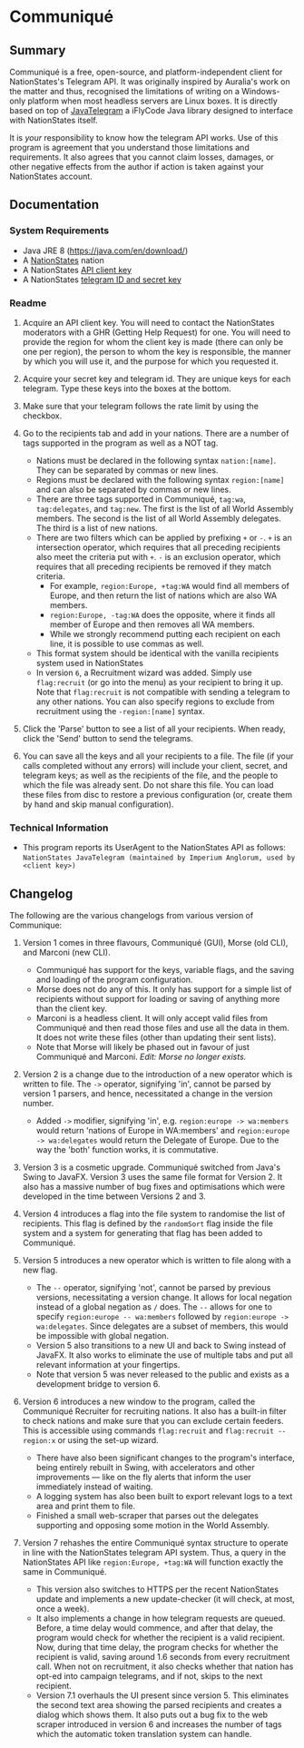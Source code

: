 # Communiqué #

## Summary ##
Communiqué is a free, open-source, and platform-independent client for NationStates's Telegram API. It was originally inspired by Auralia's work on the matter and thus, recognised the limitations of writing on a Windows-only platform when most headless servers are Linux boxes. It is directly based on top of [JavaTelegram](https://github.com/iFlyCode/NationStates-JavaTelegram) a iFlyCode Java library designed to interface with NationStates itself.

It is *your* responsibility to know how the telegram API works. Use of this program is agreement that you understand those limitations and requirements. It also agrees that you cannot claim losses, damages, or other negative effects from the author if action is taken against your NationStates account.

## Documentation ##

### System Requirements ###
* Java JRE 8 (https://java.com/en/download/)
* A [NationStates](http://www.nationstates.net) nation
* A NationStates [API client key](http://www.nationstates.net/pages/api.html#telegrams)
* A NationStates [telegram ID and secret key](http://www.nationstates.net/pages/api.html#telegrams)

### Readme ###
1. Acquire an API client key. You will need to contact the NationStates moderators with a GHR (Getting Help Request) for one. You will need to provide the region for whom the client key is made (there can only be one per region), the person to whom the key is responsible, the manner by which you will use it, and the purpose for which you requested it.

2. Acquire your secret key and telegram id. They are unique keys for each telegram. Type these keys into the boxes at the bottom.

3. Make sure that your telegram follows the rate limit by using the checkbox.

4. Go to the recipients tab and add in your nations. There are a number of tags supported in the program as well as a NOT tag.
   - Nations must be declared in the following syntax `nation:[name]`. They can be separated by commas or new lines.
   - Regions must be declared with the following syntax `region:[name]` and can also be separated by commas or new lines.
   - There are three tags supported in Communiqué, `tag:wa`, `tag:delegates`, and `tag:new`. The first is the list of all World Assembly members. The second is the list of all World Assembly delegates. The third is a list of new nations.
   - There are two filters which can be applied by prefixing `+` or `-`. `+` is an intersection operator, which requires that all preceding recipients also meet the criteria put with `+`. `-` is an exclusion operator, which requires that all preceding recipients be removed if they match criteria.
     - For example, `region:Europe, +tag:WA` would find all members of Europe, and then return the list of nations which are also WA members.
     - `region:Europe, -tag:WA` does the opposite, where it finds all member of Europe and then removes all WA members.
     - While we strongly recommend putting each recipient on each line, it is possible to use commas as well.
   - This format system should be identical with the vanilla recipients system used in NationStates 
   - In version `6`, a Recruitment wizard was added. Simply use `flag:recruit` (or go into the menu) as your recipient to bring it up. Note that `flag:recruit` is not compatible with sending a telegram to any other nations. You can also specify regions to exclude from recruitment using the `-region:[name]` syntax.

5. Click the 'Parse' button to see a list of all your recipients. When ready, click the 'Send' button to send the telegrams.

6. You can save all the keys and all your recipients to a file. The file (if your calls completed without any errors) will include your client, secret, and telegram keys; as well as the recipients of the file, and the people to which the file was already sent. Do not share this file. You can load these files from disc to restore a previous configuration (or, create them by hand and skip manual configuration).

### Technical Information ####
* This program reports its UserAgent to the NationStates API as follows:
	`NationStates JavaTelegram (maintained by Imperium Anglorum, used by <client key>)`

## Changelog ##
The following are the various changelogs from various version of Communique:

1. Version 1 comes in three flavours, Communiqué (GUI), Morse (old CLI), and Marconi (new CLI).
   - Communiqué has support for the keys, variable flags, and the saving and loading of the program configuration. 
   - Morse does not do any of this. It only has support for a simple list of recipients without support for loading or saving of anything more than the client key. 
   - Marconi is a headless client. It will only accept valid files from Communiqué and then read those files and use all the data in them. It does not write these files (other than updating their sent lists). 
   - Note that Morse will likely be phased out in favour of just Communiqué and Marconi. *Edit: Morse no longer exists.*

2. Version 2 is a change due to the introduction of a new operator which is written to file. The `->` operator, signifying 'in', cannot be parsed by version 1 parsers, and hence, necessitated a change in the version number.
   - Added `->` modifier, signifying 'in', e.g. `region:europe -> wa:members` would return 'nations of Europe in WA:members' and `region:europe -> wa:delegates` would return the Delegate of Europe. Due to the way the 'both' function works, it is commutative.

3. Version 3 is a cosmetic upgrade. Communiqué switched from Java's Swing to JavaFX. Version 3 uses the same file format for Version 2. It also has a massive number of bug fixes and optimisations which were developed in the time between Versions 2 and 3.

4. Version 4 introduces a flag into the file system to randomise the list of recipients. This flag is defined by the `randomSort` flag inside the file system and a system for generating that flag has been added to Communiqué. 

5. Version 5 introduces a new operator which is written to file along with a new flag. 
   - The `--` operator, signifying 'not', cannot be parsed by previous versions, necessitating a version change. It allows for local negation instead of a global negation as `/` does. The `--` allows for one to specify `region:europe -- wa:members` followed by `region:europe -> wa:delegates`. Since delegates are a subset of members, this would be impossible with global negation.
   - Version 5 also transitions to a new UI and back to Swing instead of JavaFX. It also works to eliminate the use of multiple tabs and put all relevant information at your fingertips.
   - Note that version 5 was never released to the public and exists as a development bridge to version 6.

6. Version 6 introduces a new window to the program, called the Communiqué Recruiter for recruiting nations. It also has a built-in filter to check nations and make sure that you can exclude certain feeders. This is accessible using commands `flag:recruit` and `flag:recruit -- region:x` or using the set-up wizard.
   - There have also been significant changes to the program's interface, being entirely rebuilt in Swing, with accelerators and other improvements — like on the fly alerts that inform the user immediately instead of waiting.
   - A logging system has also been built to export relevant logs to a text area and print them to file.
   - Finished a small web-scraper that parses out the delegates supporting and opposing some motion in the World Assembly.

7. Version 7 rehashes the entire Communiqué syntax structure to operate in line with the NationStates telegram API system. Thus, a query in the NationStates API like `region:Europe, +tag:WA` will function exactly the same in Communiqué.
   - This version also switches to HTTPS per the recent NationStates update and implements a new update-checker (it will check, at most, once a week). 
   - It also implements a change in how telegram requests are queued. Before, a time delay would commence, and after that delay, the program would check for whether the recipient is a valid recipient. Now, during that time delay, the program checks for whether the recipient is valid, saving around 1.6 seconds from every recruitment call. When not on recruitment, it also checks whether that nation has opt-ed into campaign telegrams, and if not, skips to the next recipient.
   - Version 7.1 overhauls the UI present since version 5. This eliminates the second text area showing the parsed recipients and creates a dialog which shows them. It also puts out a bug fix to the web scraper introduced in version 6 and increases the number of tags which the automatic token translation system can handle. 
